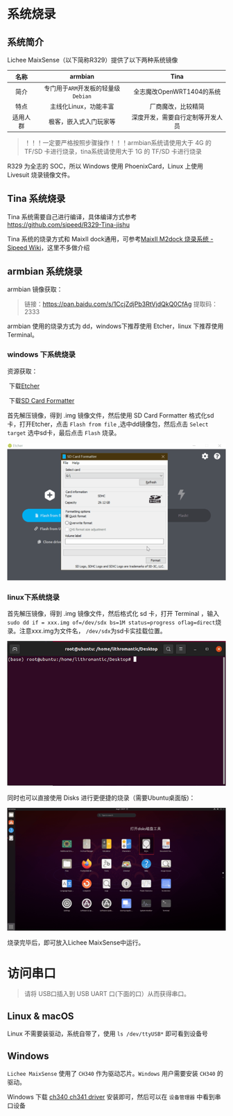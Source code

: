 # 系统烧录


## 系统简介

Lichee MaixSense（以下简称R329）提供了以下两种系统镜像

|   名称   |               armbian               |               Tina               |
| :------: | :---------------------------------: | :------------------------------: |
|   简介   | 专门用于`ARM`开发板的轻量级`Debian` |    全志魔改OpenWRT1404的系统     |
|   特点   |        主线化Linux，功能丰富        |        厂商魔改，比较精简        |
| 适用人群 |       极客，嵌入式入门玩家等        | 深度开发，需要自行定制等开发人员 |

> ！！！一定要严格按照步骤操作！！！armbian系统请使用大于 4G 的 TF/SD 卡进行烧录，tina系统请使用大于 1G 的 TF/SD 卡进行烧录

R329 为全志的 SOC，所以 Windows 使用 PhoenixCard，Linux 上使用 Livesuit 烧录镜像文件。

## Tina 系统烧录

Tina 系统需要自己进行编译，具体编译方式参考<https://github.com/sipeed/R329-Tina-jishu>

Tina 系统的烧录方式和 MaixII dock通用，可参考[MaixII M2dock 烧录系统 - Sipeed Wiki](https://wiki.sipeed.com/soft/maixpy3/zh/install/maixii_m2dock/flash.html#windows-phoenixcard)，这里不多做介绍

## armbian 系统烧录

armbian 镜像获取：

> 链接：<https://pan.baidu.com/s/1CcjZdjPb3RtVjdQkQ0CfAg> 提取码：2333 


armbian 使用的烧录方式为 dd，windows下推荐使用 Etcher，linux 下推荐使用 Terminal。

### windows 下系统烧录

资源获取：

​	下载[Etcher](https://www.balena.io/etcher/ "Etcher")

​	下载[SD Card Formatter](https://www.sdcard.org/downloads/formatter/eula_windows/SDCardFormatterv5_WinEN.zip "SDCardFormatter")

首先解压镜像，得到 .img 镜像文件，然后使用 SD Card Formatter 格式化sd卡，打开Etcher，点击 `Flash from file` ,选中dd镜像包，然后点击 `Select target` 选中sd卡，最后点击 `Flash` 烧录。 

![95133](./assets/95133.gif)

### linux下系统烧录

首先解压镜像，得到 .img 镜像文件，然后格式化 sd 卡，打开 Terminal ，输入  `sudo dd if = xxx.img of=/dev/sdx bs=1M status=progress oflag=direct`烧录。注意xxx.img为文件名，  `/dev/sdx`为sd卡实挂载位置。

![2021-08-05-11-44-49](./assets/2021-08-05-11-44-49.gif)

同时也可以直接使用 Disks 进行更便捷的烧录（需要Ubuntu桌面版)：

![2021080511-46-53](./assets/2021080511-46-53.gif)

烧录完毕后，即可放入Lichee MaixSense中运行。



# 访问串口

> 请将 USB口插入到 USB UART 口(下面的口）从而获得串口。

## Linux & macOS

Linux 不需要装驱动，系统自带了，使用 `ls /dev/ttyUSB*` 即可看到设备号

## Windows

`Lichee MaixSense` 使用了 `CH340` 作为驱动芯片。`Windows` 用户需要安装 `CH340` 的驱动。

Windows 下载 [ch340 ch341 driver](https://api.dl.sipeed.com/shareURL/MAIX/tools/ch340_ch341_driver) 安装即可，然后可以在 `设备管理器` 中看到串口设备